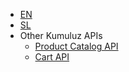 <!-- _navbar.md -->

* [EN](/)
* [SL](/sl/)
* Other Kumuluz APIs
	* [Product Catalog API](https://afrece.github.io/docsify-example2/)
	* [Cart API](https://afrece.github.io/docsify-example/)